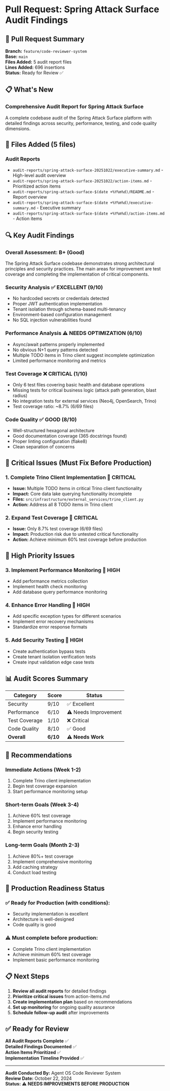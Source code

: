 # Pull Request: Spring Attack Surface Audit Findings

## 🎯 Pull Request Summary

**Branch:** `feature/code-reviewer-system`  
**Base:** `main`  
**Files Added:** 5 audit report files  
**Lines Added:** 696 insertions  
**Status:** Ready for Review ✅

## 📋 What's New

### **Comprehensive Audit Report for Spring Attack Surface**
A complete codebase audit of the Spring Attack Surface platform with detailed findings across security, performance, testing, and code quality dimensions.

## 📁 Files Added (5 files)

### **Audit Reports**
- `audit-reports/spring-attack-surface-20251022/executive-summary.md` - High-level audit overview
- `audit-reports/spring-attack-surface-20251022/action-items.md` - Prioritized action items
- `audit-reports/spring-attack-surface-$(date +%Y%m%d)/README.md` - Report overview
- `audit-reports/spring-attack-surface-$(date +%Y%m%d)/executive-summary.md` - Executive summary
- `audit-reports/spring-attack-surface-$(date +%Y%m%d)/action-items.md` - Action items

## 🔍 Key Audit Findings

### **Overall Assessment: B+ (Good)**

The Spring Attack Surface codebase demonstrates strong architectural principles and security practices. The main areas for improvement are test coverage and completing the implementation of critical components.

### **Security Analysis** ✅ **EXCELLENT (9/10)**
- No hardcoded secrets or credentials detected
- Proper JWT authentication implementation
- Tenant isolation through schema-based multi-tenancy
- Environment-based configuration management
- No SQL injection vulnerabilities found

### **Performance Analysis** ⚠️ **NEEDS OPTIMIZATION (6/10)**
- Async/await patterns properly implemented
- No obvious N+1 query patterns detected
- Multiple TODO items in Trino client suggest incomplete optimization
- Limited performance monitoring and metrics

### **Test Coverage** ❌ **CRITICAL (1/10)**
- Only 6 test files covering basic health and database operations
- Missing tests for critical business logic (attack path generation, blast radius)
- No integration tests for external services (Neo4j, OpenSearch, Trino)
- Test coverage ratio: ~8.7% (6/69 files)

### **Code Quality** ✅ **GOOD (8/10)**
- Well-structured hexagonal architecture
- Good documentation coverage (365 docstrings found)
- Proper linting configuration (flake8)
- Clean separation of concerns

## 🚨 Critical Issues (Must Fix Before Production)

### **1. Complete Trino Client Implementation** 🚨 **CRITICAL**
- **Issue:** Multiple TODO items in critical Trino client functionality
- **Impact:** Core data lake querying functionality incomplete
- **Files:** `src/infrastructure/external_services/trino_client.py`
- **Action:** Address all 8 TODO items in Trino client

### **2. Expand Test Coverage** 🚨 **CRITICAL**
- **Issue:** Only 8.7% test coverage (6/69 files)
- **Impact:** Production risk due to untested critical functionality
- **Action:** Achieve minimum 60% test coverage before production

## 🔶 High Priority Issues

### **3. Implement Performance Monitoring** 🔶 **HIGH**
- Add performance metrics collection
- Implement health check monitoring
- Add database query performance monitoring

### **4. Enhance Error Handling** 🔶 **HIGH**
- Add specific exception types for different scenarios
- Implement error recovery mechanisms
- Standardize error response formats

### **5. Add Security Testing** 🔶 **HIGH**
- Create authentication bypass tests
- Create tenant isolation verification tests
- Create input validation edge case tests

## 📊 Audit Scores Summary

| Category | Score | Status |
|----------|-------|--------|
| Security | 9/10 | ✅ Excellent |
| Performance | 6/10 | ⚠️ Needs Improvement |
| Test Coverage | 1/10 | ❌ Critical |
| Code Quality | 8/10 | ✅ Good |
| **Overall** | **6/10** | **⚠️ Needs Work** |

## 🎯 Recommendations

### **Immediate Actions (Week 1-2)**
1. Complete Trino client implementation
2. Begin test coverage expansion
3. Start performance monitoring setup

### **Short-term Goals (Week 3-4)**
1. Achieve 60% test coverage
2. Implement performance monitoring
3. Enhance error handling
4. Begin security testing

### **Long-term Goals (Month 2-3)**
1. Achieve 80%+ test coverage
2. Implement comprehensive monitoring
3. Add caching strategy
4. Conduct load testing

## 🚀 Production Readiness Status

### **✅ Ready for Production (with conditions):**
- Security implementation is excellent
- Architecture is well-designed
- Code quality is good

### **⚠️ Must complete before production:**
- Complete Trino client implementation
- Achieve minimum 60% test coverage
- Implement basic performance monitoring

## 📋 Next Steps

1. **Review all audit reports** for detailed findings
2. **Prioritize critical issues** from action-items.md
3. **Create implementation plan** based on recommendations
4. **Set up monitoring** for ongoing quality assurance
5. **Schedule follow-up audit** after improvements

## ✅ Ready for Review

**All Audit Reports Complete** ✅  
**Detailed Findings Documented** ✅  
**Action Items Prioritized** ✅  
**Implementation Timeline Provided** ✅

---

**Audit Conducted By:** Agent OS Code Reviewer System  
**Review Date:** October 22, 2024  
**Status:** ⚠️ **NEEDS IMPROVEMENTS BEFORE PRODUCTION**


